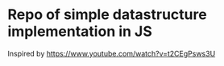 # Repo of simple datastructure implementation in JS

Inspired by https://www.youtube.com/watch?v=t2CEgPsws3U
